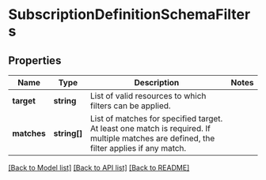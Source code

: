 # SubscriptionDefinitionSchemaFilters

## Properties
Name | Type | Description | Notes
------------ | ------------- | ------------- | -------------
**target** | **string** | List of valid resources to which filters can be applied. | 
**matches** | **string[]** | List of matches for specified target. At least one match is required. If multiple matches are defined, the filter applies if any match. | 

[[Back to Model list]](../README.md#documentation-for-models) [[Back to API list]](../README.md#documentation-for-api-endpoints) [[Back to README]](../README.md)


